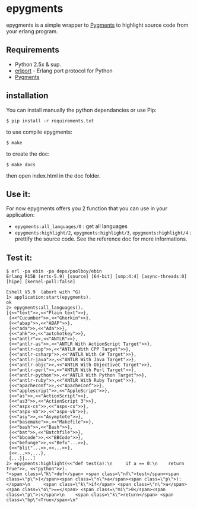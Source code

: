 # epygments

epygments is a simple wrapper to [Pygments](http://pygments.org/) to
highlight source code from your erlang program.

## Requirements

- Python 2.5x & sup.
- [erlport](http://erlport.org/) - Erlang port protocol for Python
- [Pygments](http://pygments.org/)

## installation

You can install manually the python dependancies or use Pip:

    $ pip install -r requirements.txt

to use compile epygments:

    $ make

to create the doc:

    $ make docs

then open index.html in the doc folder.

## Use it:

For now epygments offers you 2 function that you can use in your
application:

- `epygments:all_languages/0` : get all languages
- `epygments:highlight/2`, `epygments:highlight/3`, `epygments:highlight/4` : prettify the source code. See the reference doc for more informations.

## Test it:


    $ erl -pa ebin -pa deps/poolboy/ebin
    Erlang R15B (erts-5.9) [source] [64-bit] [smp:4:4] [async-threads:0] [hipe] [kernel-poll:false]

    Eshell V5.9  (abort with ^G)
    1> application:start(epygments).
    ok
    2> epygments:all_languages().
    [{<<"text">>,<<"Plain text">>},
     {<<"Cucumber">>,<<"Gherkin">>},
     {<<"abap">>,<<"ABAP">>},
     {<<"ada">>,<<"Ada">>},
     {<<"ahk">>,<<"autohotkey">>},
     {<<"antlr">>,<<"ANTLR">>},
     {<<"antlr-as">>,<<"ANTLR With ActionScript Target">>},
     {<<"antlr-cpp">>,<<"ANTLR With CPP Target">>},
     {<<"antlr-csharp">>,<<"ANTLR With C# Target">>},
     {<<"antlr-java">>,<<"ANTLR With Java Target">>},
     {<<"antlr-objc">>,<<"ANTLR With ObjectiveC Target">>},
     {<<"antlr-perl">>,<<"ANTLR With Perl Target">>},
     {<<"antlr-python">>,<<"ANTLR With Python Target">>},
     {<<"antlr-ruby">>,<<"ANTLR With Ruby Target">>},
     {<<"apacheconf">>,<<"ApacheConf">>},
     {<<"applescript">>,<<"AppleScript">>},
     {<<"as">>,<<"ActionScript">>},
     {<<"as3">>,<<"ActionScript 3">>},
     {<<"aspx-cs">>,<<"aspx-cs">>},
     {<<"aspx-vb">>,<<"aspx-vb">>},
     {<<"asy">>,<<"Asymptote">>},
     {<<"basemake">>,<<"Makefile">>},
     {<<"bash">>,<<"Bash">>},
     {<<"bat">>,<<"Batchfile">>},
     {<<"bbcode">>,<<"BBCode">>},
     {<<"befunge">>,<<"Befu"...>>},
     {<<"blit"...>>,<<...>>},
     {<<...>>,...},
     {...}|...]
    2> epygments:highlight(<<"def test(a):\n     if a == 0:\n    return True">>, <<"python">>).
    "<span class=\"k\">def</span> <span class=\"nf\">test</span><span class=\"p\">(</span><span class=\"n\">a</span><span class=\"p\">):</span>\n     <span class=\"k\">if</span> <span class=\"n\">a</span> <span class=\"o\">==</span> <span class=\"mi\">0</span><span class=\"p\">:</span>\n    <span class=\"k\">return</span> <span class=\"bp\">True</span>\n"



